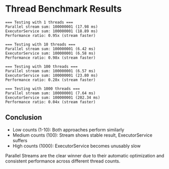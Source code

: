 # Thread Benchmark Results

```shell
=== Testing with 1 threads ===
Parallel stream sum: 100000001 (17.98 ms)
ExecutorService sum: 100000001 (18.89 ms)
Performance ratio: 0.95x (stream faster)

=== Testing with 10 threads ===
Parallel stream sum: 100000001 (6.42 ms)
ExecutorService sum: 100000001 (6.58 ms)
Performance ratio: 0.98x (stream faster)

=== Testing with 100 threads ===
Parallel stream sum: 100000001 (6.57 ms)
ExecutorService sum: 100000001 (23.80 ms)
Performance ratio: 0.28x (stream faster)

=== Testing with 1000 threads ===
Parallel stream sum: 100000001 (7.64 ms)
ExecutorService sum: 100000001 (202.34 ms)
Performance ratio: 0.04x (stream faster)
```

## Conclusion

- Low counts (1-10): Both approaches perform similarly
- Medium counts (100): Stream shows stable result, ExecutorService suffers
- High counts (1000): ExecutorService becomes unusably slow

Parallel Streams are the clear winner due to their automatic optimization and consistent performance across different thread counts.